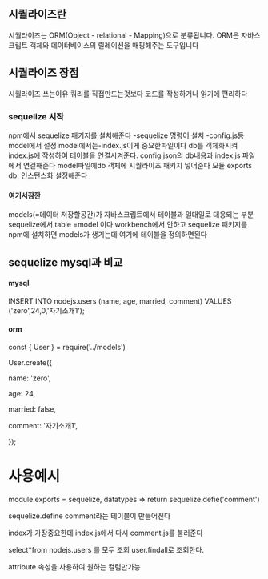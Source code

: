 ## 시퀄라이즈란
시퀄라이즈는 ORM(Object - relational - Mapping)으로 분류됩니다. ORM은 자바스크립트 객체와 데이터베이스의 릴레이션을 매핑해주는 도구입니다
## 시퀄라이즈 장점
시퀄라이즈 쓰는이유 쿼리를 직접만드는것보다  코드를 작성하거나 읽기에 편리하다


### sequelize 시작
 npm에서 sequelize 패키지를 설치해준다 
-sequelize 명령어 설치 
-config.js등 model에서 설정 
model에서는-index.js이게 중요한파일이다
db를 객체화시켜 index.js에 작성하여 테이블을 연결시켜준다.
config.json의 db내용과 index.js 파일에서 연결해준다
model파일에db 객체에 시퀄라이즈 패키지 넣어준다
모듈 exports db;
인스턴스화 설정해준다 

#### 여기서잠깐
models(=데이터 저장할공간)가 자바스크립트에서 테이블과 일대일로 대응되는 부분
sequelize에서 table =model 이다 workbench에서 안하고 sequelize 패키지를 npm에 설치하면 models가 생기는데 여기에 테이블을 정의하면된다

## sequelize mysql과 비교

#### mysql
INSERT INTO nodejs.users (name, age, married, comment) VALUES ('zero',24,0,'자기소개1');         
#### orm
const { User } = require('../models')

User.create({

  name: 'zero',
  
  age: 24,
  
  married: false,
  
  comment: '자기소개1',
  
});



# 사용예시 

module.exports = sequelize, datatypes =>
return sequelize.defie('comment')

sequelize.define comment라는 테이블이 만들어진다 

index가 가장중요한데 index.js에서 다시 comment.js를 불러준다

select*from nodejs.users 를 모두 조회 user.findall로 조회한다.

attribute 속성을 사용하여 원하는 컬럼만가능


